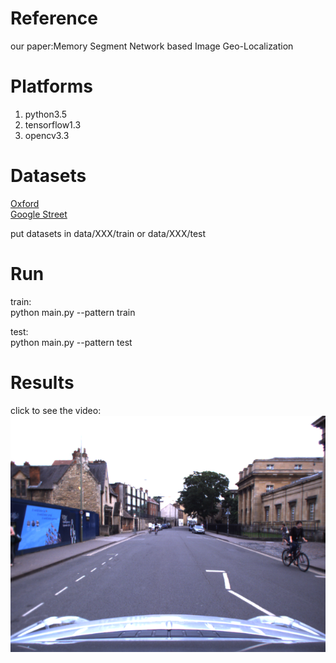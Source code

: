 # Reference
our paper:Memory Segment Network based Image Geo-Localization

# Platforms
1. python3.5  
2. tensorflow1.3  
3. opencv3.3  

# Datasets
[Oxford](http://robotcar-dataset.robots.ox.ac.uk/)  
[Google Street](http://cs.ucf.edu/~aroshan/index_files/Dataset_PitOrlManh/)  


put datasets in data/XXX/train or data/XXX/test  

# Run
train:  
python main.py --pattern train  

test:  
python main.py --pattern test  

# Results
click to see the video:  
[![Watch the video](https://raw.githubusercontent.com/duanyzhi/Memory_Segment_Network/master/data/Oxford/test/04911_1435938031486259.png)](https://www.youtube.com/watch?v=hKzVXFhiN-Q&feature=youtu.be)

